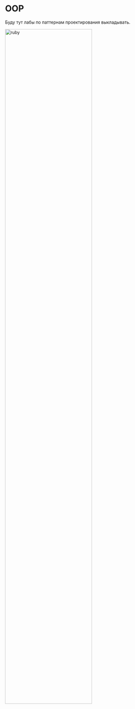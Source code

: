 # OOP
Буду тут лабы по паттернам проектирования выкладывать.

<img src="https://user-images.githubusercontent.com/85644131/231908821-e2fe1a70-e304-44a4-afab-aa95e6475521.png" alt="ruby" width="75%">
